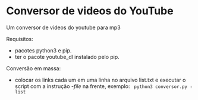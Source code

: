 # Conversor de videos do YouTube 
Um conversor de videos do youtube para mp3

Requisitos:
- pacotes python3 e pip.
- ter o pacote youtube_dl instalado pelo pip.

Conversão em massa:
- colocar os links cada um em uma linha no arquivo list.txt e executar o script com a instrução *-file* na frente, exemplo: ``` python3 conversor.py -list```
